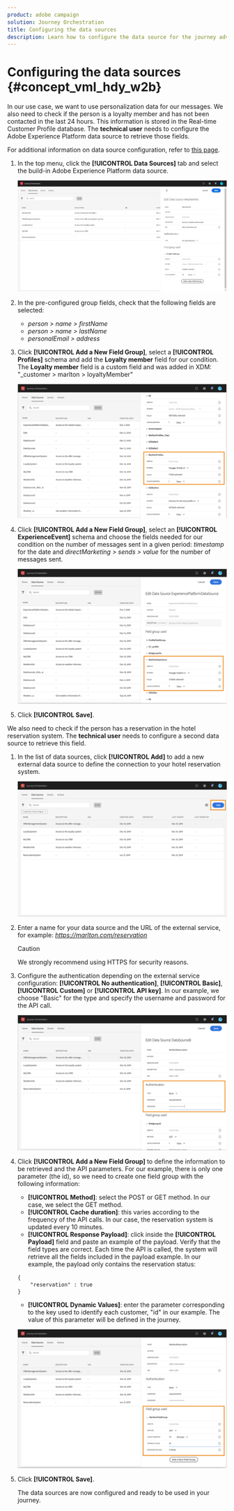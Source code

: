 ```yaml
---
product: adobe campaign
solution: Journey Orchestration
title: Configuring the data sources
description: Learn how to configure the data source for the journey advanced use case
---
```


# Configuring the data sources {#concept_vml_hdy_w2b}

In our use case, we want to use personalization data for our messages. We also need to check if the person is a loyalty member and has not been contacted in the last 24 hours. This information is stored in the Real-time Customer Profile database. The **technical user** needs to configure the Adobe Experience Platform data source to retrieve those fields.

For additional information on data source configuration, refer to [this page](../datasource/about-data-sources.md).

1. In the top menu, click the **[!UICONTROL Data Sources]** tab and select the build-in Adobe Experience Platform data source.

    ![](../assets/journey23.png)

1. In the pre-configured group fields, check that the following fields are selected:

    * _person > name > firstName_
    * _person > name > lastName_
    * _personalEmail > address_

1. Click **[!UICONTROL Add a New Field Group]**, select a **[!UICONTROL Profiles]** schema and add the **Loyalty member** field for our condition. The **Loyalty member** field is a custom field and was added in XDM: "_customer > marlton > loyaltyMember"

    ![](../assets/journeyuc2_6.png)

1. Click **[!UICONTROL Add a New Field Group]**, select an **[!UICONTROL ExperienceEvent]** schema and choose the fields needed for our condition on the number of messages sent in a given period: _timestamp_ for the date and _directMarketing > sends > value_ for the number of messages sent.

    ![](../assets/journeyuc2_7.png)

1. Click **[!UICONTROL Save]**.

We also need to check if the person has a reservation in the hotel reservation system. The **technical user** needs to configure a second data source to retrieve this field.

1. In the list of data sources, click **[!UICONTROL Add]** to add a new external data source to define the connection to your hotel reservation system.

    ![](../assets/journeyuc2_9.png)

1. Enter a name for your data source and the URL of the external service, for example: _https://marlton.com/reservation_

    >[!CAUTION]
    >
    >We strongly recommend using HTTPS for security reasons.

1. Configure the authentication depending on the external service configuration: **[!UICONTROL No authentication]**, **[!UICONTROL Basic]**, **[!UICONTROL Custom]** or **[!UICONTROL API key]**. In our example, we choose "Basic" for the type and specify the username and password for the API call.

    ![](../assets/journeyuc2_10.png)

1. Click **[!UICONTROL Add a New Field Group]** to define the information to be retrieved and the API parameters. For our example, there is only one parameter (the id), so we need to create one field group with the following information:

    * **[!UICONTROL Method]**: select the POST or GET method. In our case, we select the GET method.
    * **[!UICONTROL Cache duration]**: this varies according to the frequency of the API calls. In our case, the reservation system is updated every 10 minutes.
    * **[!UICONTROL Response Payload]**: click inside the **[!UICONTROL Payload]** field and paste an example of the payload. Verify that the field types are correct. Each time the API is called, the system will retrieve all the fields included in the payload example. In our example, the payload only contains the reservation status:

    ```
    {
        "reservation" : true
    }
    ```

    * **[!UICONTROL Dynamic Values]**: enter the parameter corresponding to the key used to identify each customer, "id" in our example. The value of this parameter will be defined in the journey.

    ![](../assets/journeyuc2_11.png)

1. Click **[!UICONTROL Save]**.

    The data sources are now configured and ready to be used in your journey.
